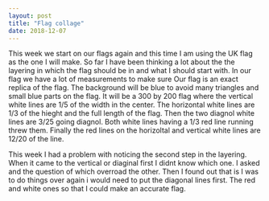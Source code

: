 ```yaml
---
layout: post
title: "Flag collage"
date: 2018-12-07
---
```


This week we start on our flags again and this time I am using the UK flag as the one I will make. So far I have been thinking a lot about the the layering in which the flag should be in and what I should start with. In our flag we have a lot of measurements to make sure Our flag is an exact replica of the flag. The background will be blue to avoid many triangles and small blue parts on the flag. It will be a 300 by 200 flag where the vertical white lines are 1/5 of the width in the center. The horizontal white lines are 1/3 of the hieght and the full length  of the flag. Then the two diagnol white lines are 3/25 going diagnol. Both white lines having a 1/3 red line running threw them. Finally the red lines on the horizoltal and vertical white lines are 12/20 of the line.

This week I had a problem with noticing the second step in the layering. When it came to the vertical or diaginal first I didnt know which one. I asked and the question of which overroad the other. Then I found out that is I was to do things over again i would need to put the diagonal lines first. The red and white ones so that I could make an accurate flag.
